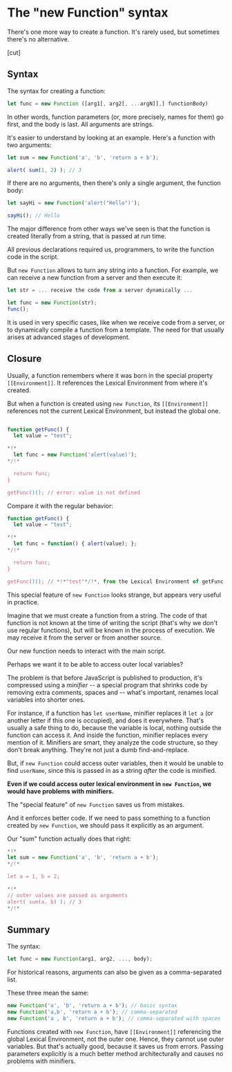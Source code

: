 
# The "new Function" syntax

There's one more way to create a function. It's rarely used, but sometimes there's no alternative.

[cut]

## Syntax

The syntax for creating a function:

```js
let func = new Function ([arg1[, arg2[, ...argN]],] functionBody)
```

In other words, function parameters (or, more precisely, names for them) go first, and the body is last. All arguments are strings.

It's easier to understand by looking at an example. Here's a function with two arguments:

```js run
let sum = new Function('a', 'b', 'return a + b'); 

alert( sum(1, 2) ); // 3
```

If there are no arguments, then there's only a single argument, the function body:

```js run
let sayHi = new Function('alert("Hello")');

sayHi(); // Hello
```

The major difference from other ways we've seen is that the function is created literally from a string, that is passed at run time. 

All previous declarations required us, programmers, to write the function code in the script.

But `new Function` allows to turn any string into a function. For example, we can receive a new function from a server and then execute it:

```js
let str = ... receive the code from a server dynamically ...

let func = new Function(str);
func();
```

It is used in very specific cases, like when we receive code from a server, or to dynamically compile a function from a template. The need for that usually arises at advanced stages of development.

## Closure

Usually, a function remembers where it was born in the special property `[[Environment]]`. It references the Lexical Environment from where it's created.

But when a function is created using `new Function`, its `[[Environment]]` references not the current Lexical Environment, but instead the global one.

```js run

function getFunc() {
  let value = "test";

*!*
  let func = new Function('alert(value)');
*/!*

  return func;
}

getFunc()(); // error: value is not defined
```

Compare it with the regular behavior:

```js run 
function getFunc() {
  let value = "test";

*!*
  let func = function() { alert(value); };
*/!*

  return func;
}

getFunc()(); // *!*"test"*/!*, from the Lexical Environment of getFunc
```

This special feature of `new Function` looks strange, but appears very useful in practice.

Imagine that we must create a function from a string. The code of that function is not known at the time of writing the script (that's why we don't use regular functions), but will be known in the process of execution. We may receive it from the server or from another source.

Our new function needs to interact with the main script.

Perhaps we want it to be able to access outer local variables?

The problem is that before JavaScript is published to production, it's compressed using a *minifier* -- a special program that shrinks code by removing extra comments, spaces and -- what's important, renames local variables into shorter ones.

For instance, if a function has `let userName`, minifier replaces it `let a` (or another letter if this one is occupied), and does it everywhere. That's usually a safe thing to do, because the variable is local, nothing outside the function can access it. And inside the function, minifier replaces every mention of it. Minifiers are smart, they analyze the code structure, so they don't break anything. They're not just a dumb find-and-replace.

But, if `new Function` could access outer variables, then it would be unable to find `userName`, since this is passed in as a string *after* the code is minified.

**Even if we could access outer lexical environment in `new Function`, we would have problems with minifiers.**

The "special feature" of `new Function` saves us from mistakes.

And it enforces better code. If we need to pass something to a function created by `new Function`, we should pass it explicitly as an argument.

Our "sum" function actually does that right:

```js run 
*!*
let sum = new Function('a', 'b', 'return a + b');
*/!*

let a = 1, b = 2;

*!*
// outer values are passed as arguments
alert( sum(a, b) ); // 3
*/!*
```

## Summary

The syntax:

```js
let func = new Function(arg1, arg2, ..., body);
```

For historical reasons, arguments can also be given as a comma-separated list. 

These three mean the same:

```js 
new Function('a', 'b', 'return a + b'); // basic syntax
new Function('a,b', 'return a + b'); // comma-separated
new Function('a , b', 'return a + b'); // comma-separated with spaces
```

Functions created with `new Function`, have `[[Environment]]` referencing the global Lexical Environment, not the outer one. Hence, they cannot use outer variables. But that's actually good, because it saves us from errors. Passing parameters explicitly is a much better method architecturally and causes no problems with minifiers.
